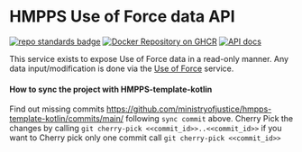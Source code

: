 # HMPPS Use of Force data API
[![repo standards badge](https://img.shields.io/badge/dynamic/json?color=blue&style=flat&logo=github&label=MoJ%20Compliant&query=%24.result&url=https%3A%2F%2Foperations-engineering-reports.cloud-platform.service.justice.gov.uk%2Fapi%2Fv1%2Fcompliant_public_repositories%2Fhmpps-uof-data-api)](https://operations-engineering-reports.cloud-platform.service.justice.gov.uk/public-github-repositories.html#hmpps-uof-data-api "Link to report")
[![Docker Repository on GHCR](https://quay.io/repository/hmpps/hmpps-uof-data-api/status "Docker Repository on GHCR")](https://ghcr.io/ministryofjustice/hmpps-uof-data-api)
[![API docs](https://img.shields.io/badge/API_docs_-view-85EA2D.svg?logo=swagger)](https://hmpps-uof-data-api-dev.hmpps.service.justice.gov.uk/webjars/swagger-ui/index.html?configUrl=/v3/api-docs)

This service exists to expose Use of Force data in a read-only manner.
Any data input/modification is done via the [Use of Force](https://github.com/ministryofjustice/use-of-force) service.

#### How to sync the project with HMPPS-template-kotlin
Find out missing commits https://github.com/ministryofjustice/hmpps-template-kotlin/commits/main/ following `sync commit` above.
Cherry Pick the changes by calling `git cherry-pick <<commit_id>>..<<commit_id>>` if you want to Cherry pick only one commit call `git cherry-pick <<commit_id>>`
